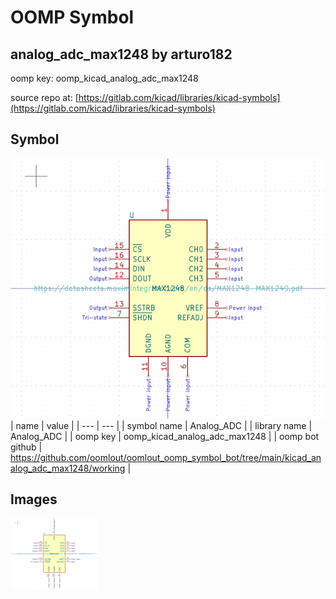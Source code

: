 # OOMP Symbol  
## analog_adc_max1248  by arturo182  
  
oomp key: oomp_kicad_analog_adc_max1248  
  
source repo at: [https://gitlab.com/kicad/libraries/kicad-symbols](https://gitlab.com/kicad/libraries/kicad-symbols)  
## Symbol  
  
[![working.png](working_600.png)](working.png)  
| name | value | 
| --- | --- | 
| symbol name | Analog_ADC | 
| library name | Analog_ADC | 
| oomp key | oomp_kicad_analog_adc_max1248 | 
| oomp bot github | https://github.com/oomlout/oomlout_oomp_symbol_bot/tree/main/kicad_analog_adc_max1248/working | 
## Images  
  
[![working.png](working_140.png)](working.png)  
